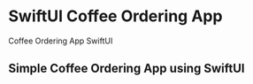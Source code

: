 # SwiftUI Coffee Ordering App
Coffee Ordering App SwiftUI

## Simple Coffee Ordering App using SwiftUI


